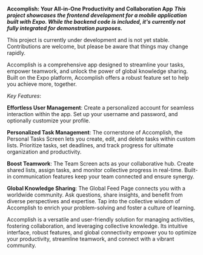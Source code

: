 **Accomplish: Your All-in-One Productivity and Collaboration App**
***This project showcases the frontend development for a mobile application built with Expo. While the backend code is included, it's currently not fully integrated for demonstration purposes.***

This project is currently under development and is not yet stable. Contributions are welcome, but please be aware that things may change rapidly.



Accomplish is a comprehensive app designed to streamline your tasks, empower teamwork, and unlock the power of global knowledge sharing. Built on the Expo platform, Accomplish offers a robust feature set to help you achieve more, together.

*Key Features*:

**Effortless User Management**: Create a personalized account for seamless interaction within the app. Set up your username and password, and optionally customize your profile.

**Personalized Task Management**: The cornerstone of Accomplish, the Personal Tasks Screen lets you create, edit, and delete tasks within custom lists. Prioritize tasks, set deadlines, and track progress for ultimate organization and productivity.

**Boost Teamwork**: The Team Screen acts as your collaborative hub. Create shared lists, assign tasks, and monitor collective progress in real-time. Built-in communication features keep your team connected and ensure synergy.

**Global Knowledge Sharing**: The Global Feed Page connects you with a worldwide community. Ask questions, share insights, and benefit from diverse perspectives and expertise. Tap into the collective wisdom of Accomplish to enrich your problem-solving and foster a culture of learning.


Accomplish is a versatile and user-friendly solution for managing activities, fostering collaboration, and leveraging collective knowledge. Its intuitive interface, robust features, and global connectivity empower you to optimize your productivity, streamline teamwork, and connect with a vibrant community.
